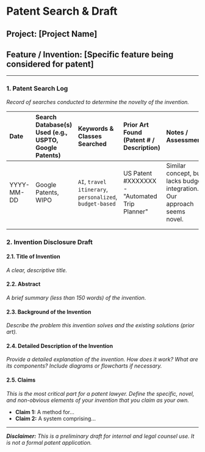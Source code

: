 
# Patent Search & Draft

## Project: [Project Name]
## Feature / Invention: [Specific feature being considered for patent]

---

### 1. Patent Search Log
*Record of searches conducted to determine the novelty of the invention.*

| Date       | Search Database(s) Used (e.g., USPTO, Google Patents) | Keywords & Classes Searched                                | Prior Art Found (Patent # / Description) | Notes / Assessment                            |
| :--------- | :---------------------------------------------------- | :----------------------------------------------------------- | :--------------------------------------- | :-------------------------------------------- |
| YYYY-MM-DD | Google Patents, WIPO                                  | `AI`, `travel itinerary`, `personalized`, `budget-based`     | US Patent #XXXXXXX - "Automated Trip Planner" | Similar concept, but lacks budget integration. Our approach seems novel. |
|            |                                                       |                                                              |                                          |                                               |
|            |                                                       |                                                              |                                          |                                               |

### 2. Invention Disclosure Draft

#### 2.1. Title of Invention
*A clear, descriptive title.*

#### 2.2. Abstract
*A brief summary (less than 150 words) of the invention.*

#### 2.3. Background of the Invention
*Describe the problem this invention solves and the existing solutions (prior art).*

#### 2.4. Detailed Description of the Invention
*Provide a detailed explanation of the invention. How does it work? What are its components? Include diagrams or flowcharts if necessary.*

#### 2.5. Claims
*This is the most critical part for a patent lawyer. Define the specific, novel, and non-obvious elements of your invention that you claim as your own.*
- **Claim 1:** A method for...
- **Claim 2:** A system comprising...

---
***Disclaimer:** This is a preliminary draft for internal and legal counsel use. It is not a formal patent application.*
